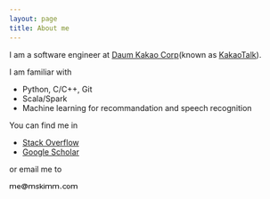 ```yaml
---
layout: page
title: About me 
---
```


I am a software engineer at [Daum Kakao Corp](http://www.daumkakao.com/en/main)(known as [KakaoTalk](http://www.kakao.com/services/8)).

I am familiar with 

*   Python, C/C++, Git
*   Scala/Spark
*   Machine learning for recommandation and speech recognition 

You can find me in

*   [Stack Overflow](http://stackoverflow.com/users/553095/mskimm)
*   [Google Scholar](http://scholar.google.com/citations?user=28dhrDsAAAAJ)

or email me to

<img style="align: left;" src="/assets/images/email.png" />

